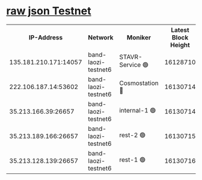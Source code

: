 
[raw json Testnet](https://rpc-check.bandt.stavr.tech/bandt/rpcbandt_result.json)
=

<table><tr><th>IP-Address</th><th>Network</th><th>Moniker</th><th>Latest Block Height</th><th>Earliest Block Height</th><th>Catching Up</th><th>Tx Index</th><th>Voting Power</th><th>Scan Time</th></tr><tr><td>135.181.210.171:14057</td><td>band-laozi-testnet6</td><td>STAVR-Service 🟢</td><td>16128710</td><td>15322501</td><td>False</td><td>on</td><td>0</td><td>2024-02-23T08:51:16.976012997UTC</td></tr><tr><td>222.106.187.14:53602</td><td>band-laozi-testnet6</td><td>Cosmostation 🔴</td><td>16130714</td><td>15423001</td><td>False</td><td>on</td><td>2203655</td><td>2024-02-23T08:51:18.479505573UTC</td></tr><tr><td>35.213.166.39:26657</td><td>band-laozi-testnet6</td><td>internal-1 🟢</td><td>16130714</td><td>16030714</td><td>False</td><td>on</td><td>0</td><td>2024-02-23T08:51:19.393640810UTC</td></tr><tr><td>35.213.189.166:26657</td><td>band-laozi-testnet6</td><td>rest-2 🟢</td><td>16130715</td><td>16030715</td><td>False</td><td>on</td><td>0</td><td>2024-02-23T08:51:20.267681173UTC</td></tr><tr><td>35.213.128.139:26657</td><td>band-laozi-testnet6</td><td>rest-1 🟢</td><td>16130716</td><td>16030716</td><td>False</td><td>on</td><td>0</td><td>2024-02-23T08:51:23.205688573UTC</td></tr></table>
